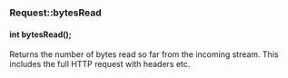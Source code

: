 <h3 id='req-bytesRead'>Request::bytesRead</h3>
<h4 class='variant'>int bytesRead();</h4>

Returns the number of bytes read so far from the incoming stream. This includes the full HTTP request with headers etc.
